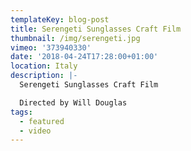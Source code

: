 ```yaml
---
templateKey: blog-post
title: Serengeti Sunglasses Craft Film
thumbnail: /img/serengeti.jpg
vimeo: '373940330'
date: '2018-04-24T17:28:00+01:00'
location: Italy
description: |-
  Serengeti Sunglasses Craft Film

  Directed by Will Douglas
tags:
  - featured
  - video
---
```


